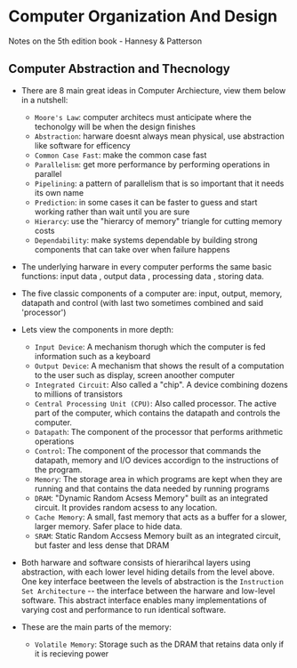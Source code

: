 # Computer Organization And Design

Notes on the 5th edition book - Hannesy & Patterson

## Computer Abstraction and Thecnology

- There are 8 main great ideas in Computer Archiecture, view them below in a nutshell:
    - `Moore's Law`: computer architecs must anticipate where the techonolgy will be when the design finishes
    - `Abstraction`: harware doesnt always mean physical, use abstraction like software for efficency
    - `Common Case Fast`: make the common case fast
    - `Parallelism`: get more performance by performing operations in parallel
    - `Pipelining`: a pattern of parallelism that is so important that it needs its own name
    - `Prediction`: in some cases it can be faster to guess and start working rather than wait until you are sure
    - `Hierarcy`: use the "hierarcy of memory" triangle for cutting memory costs
    - `Dependability`: make systems dependable by building strong components that can take over when failure happens
    
    
- The underlying harware in every computer performs the same basic functions: input data , output data , processing data , storing data.

- The five classic components of a computer are: input, output, memory, datapath and control (with last two sometimes combined and said 'processor') 

- Lets view the components in more depth:
    - `Input Device`: A mechanism thorugh which the computer is fed information such as a keyboard
    - `Output Device`: A mechanism that shows the result of a computation to the user such as display, screen anoother computer
    - `Integrated Circuit`: Also called a "chip". A device combining dozens to millions of transistors
    - `Central Processing Unit (CPU)`: Also called processor. The active part of the computer, which contains the datapath and controls the computer.
    - `Datapath`: The component of the processor that performs arithmetic operations
    - `Control`: The component of the processor that commands the datapath, memory and I/O devices accordign to the instructions of the program.
    - `Memory`: The storage area in which programs are kept when they are running and that contains the data needed by running programs
    - `DRAM`: "Dynamic Random Acsess Memory" built as an integrated circuit. It provides random acsess to any location.
    - `Cache Memory`: A small, fast memory that acts as a buffer for a slower, larger memory. Safer place to hide data.
    - `SRAM`: Static Random Accsess Memory built as an integrated circuit, but faster and less dense that DRAM
    
- Both harware and software consists of hierarihcal layers using abstraction, with each lower level hiding details from the level above. One key interface beetween the levels of abstraction is the `Instruction Set Architecture` -- the interface between the harware and low-level software. This abstract interface enables many implementations of varying cost and performance to run identical software.

- These are the main parts of the memory:
    - `Volatile Memory`: Storage such as the DRAM that retains data only if it is recieving power
